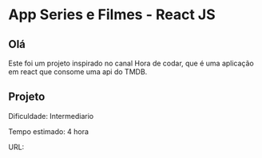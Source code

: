 # App Series e Filmes - React JS

## Olá

Este foi um projeto inspirado no canal Hora de codar, que é uma aplicação em react que consome uma api do TMDB.

## Projeto

Dificuldade: Intermediario

Tempo estimado: 4 hora

URL: 
